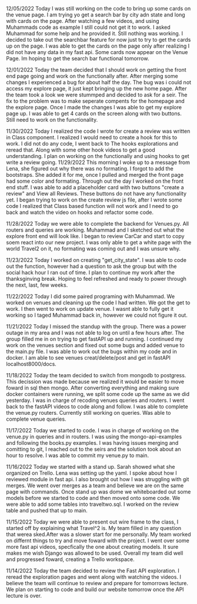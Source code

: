 12/05/2022
Today I was still working on the code to bring up some cards on the venue page. I am trying yo get a search bar by city adn state and long with cards on the page. After watching a few videos, and using Muhammads code as example I still could not get it to work. I asked Muhammad for some help and he provided it. Still nothing was working. I decided to take out the searchbar feature for now just to try to get the cards up on the page. I was able to get the cards on the page only after realizing I did not have any data in my fast api. Some cards now appear on the Venue Page. Im hoping to get the search bar functional tomorrow. 

12/01/2022
Today the team decided that I should work on getting the front end page going and work on the functionally after. After merging some changes I experienced a bug for about half the day. The bug was i could not access my explore page, it just kept bringing up the new home page. After the team took a look we were stummped and decided to ask for a seir. The fix to the problem was to make seperate compents for the homepage and the explore page. Once I made the changes I was able to get my explore page up. I was able to get 4 cards on the screen along with two buttons. Still need to work on the functionality.

11/30/2022
Today I realized the code I wrote for create a review was written in Class component. I realized I would need to create a hook for this to work. I did not do any code, I went back to The hooks explorations and reread that. Along with some other hook videos to get a good understanding. I plan on working on the functionally and using hooks to get write a review going.
11/29/2022
This morning I woke up to a message from Lena, she figured out why there was no formating. I forgot to add the bootstraps. She added it for me, once I pulled and merged the front page had some color and formating. Through out the day I worked on the front end stuff. I was able to add a placeholder card with two buttons "create a review" and View all Reviews. These buttons do not have any functionality yet. I began trying to work on the create review js file, after I wrote some code I realized that Class based function will not work and I need to go back and watch the video on hooks and refactor some code. 

11/28/2022
Today we were able to complete the backend for Venues.py. All routers and queries are working. Muhammad and I sketched out what the explore front end will look like. I began to review CarCar and start to copy soem react into our new project. I was only able to get a white page with the world Travel2 on it, no formating was coming out and I was unsure why.

11/23/2022
Today I worked on creating "get_city_state". I was able to code out the function, however had a question to ask the group but with the social hack hour I ran out of time. I plan to continue my work after the thanksginving break. Hoping to feel refreshed and ready to power through the next, last, few weeks.

11/22/2022
Today I did some paired programing with Muhammad. We worked on venues and cleaning up the code I had written. We got the get to work. I then went to work on update venue. I wasnt able to fully get it working so I taged Muhammad back in, however we could not figure it out. 

11/21/2022
Today I missed the standup with the group. There was a power outage in my area and I was not able to log on until a few hours after. The group filled me in on trying to get fastAPI up and running. I continued my work on the venues section and fixed out some bugs and added venue to the main.py file. I was able to work out the bugs within my code and in docker. I am able to see venues creat/delete/post and get in fastAPI localhost8000/docs.

11/18/2022
Today the team decided to switch from mongodb to postgress. This decission was made because we realized it would be easier to move foward in sql then mongo. After converting everything and making sure docker containers were running, we split some code up the same as we did yesterday. I was in charge of recoding venues queries and routers. I went back to the fastAPI videos to code along and follow. I was able to complete the venue.py routers. Currently still working on queries. Was able to complete venue queries. 


11/17/2022
Today we started to code. I was in charge of working on the venue.py in queries and in routers. I was using the mongo-api-examples and following the books.py examples. I was having issues merging and comitting to git, I reached out to the seirs and the solution took about an hour to resolve. I was able to commit my venue.py to main. 


11/16/2022
Today we started with a stand up. Sarah showed what she organized on Trello. Lena was setting up the yaml. I spoke about how I reviewed module in fast api. I also brought out how I was struggling with git merges. We went over merges as a team and believe we are on the same page with commands. Once stand up was dome we whiteboarded out some models before we started to code and then moved onto some code. We were able to add some tables into traveltwo.sql. I worked on the review table and pushed that up to main. 

11/15/2022
Today we were able to present out wire frame to the class, I started off by explaining what Travel^2 is. My team filled in any question that werea sked.After was a slower start for me personally. My team worked on differnt things to try and move foward with the project. I went over some more fast api videos, specfically the one about creating models. It sure makes me wish Django was allowed to be used. Overall my team did well and progressed foward, creating a Trello workspace. 

11/14/2022
Today the team decided to review the Fast API exploration. I reread the exploration pages and went along with watching the videos. I believe the team will continue to review and prepare for tomorrows lecture. We plan on starting to code and build our website tomorrow once the API lecture is over. 

